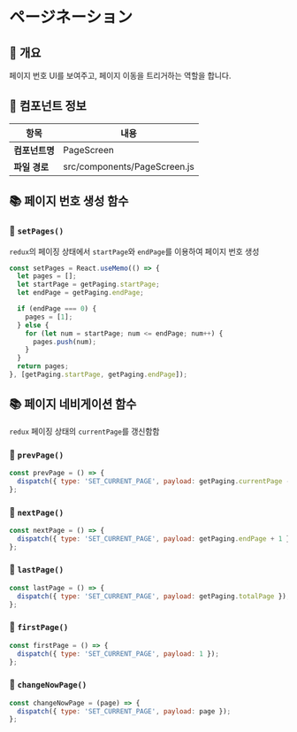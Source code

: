 # ページネーション

## 📌 개요

페이지 번호 UI를 보여주고, 페이지 이동을 트리거하는 역할을 합니다.


## 🧩 컴포넌트 정보

| 항목              | 내용                                        |
|-------------------|---------------------------------------------|
| **컴포넌트명**     | PageScreen                               |
| **파일 경로**      | src/components/PageScreen.js                 |


## 📚 페이지 번호 생성 함수

### 🔹 `setPages()`
`redux`의 페이징 상태에서 `startPage`와 `endPage`를 이용하여 페이지 번호 생성

```js
const setPages = React.useMemo(() => {
  let pages = [];
  let startPage = getPaging.startPage;
  let endPage = getPaging.endPage;

  if (endPage === 0) {
    pages = [1];
  } else {
    for (let num = startPage; num <= endPage; num++) {
      pages.push(num);
    }
  }
  return pages;
}, [getPaging.startPage, getPaging.endPage]);
```

## 📚 페이지 네비게이션 함수
`redux` 페이징 상태의 `currentPage`를 갱신함함

### 🔹 `prevPage()`
```js
const prevPage = () => {
  dispatch({ type: 'SET_CURRENT_PAGE', payload: getPaging.currentPage - 1 });
};
```

### 🔹 `nextPage()`
```js
const nextPage = () => {
  dispatch({ type: 'SET_CURRENT_PAGE', payload: getPaging.endPage + 1 });
};
```

### 🔹 `lastPage()`
```js
const lastPage = () => {
  dispatch({ type: 'SET_CURRENT_PAGE', payload: getPaging.totalPage });
};
```

### 🔹 `firstPage()`
```js
const firstPage = () => {
  dispatch({ type: 'SET_CURRENT_PAGE', payload: 1 });
};
```

### 🔹 `changeNowPage()`
```js
const changeNowPage = (page) => {
  dispatch({ type: 'SET_CURRENT_PAGE', payload: page });
};
```

